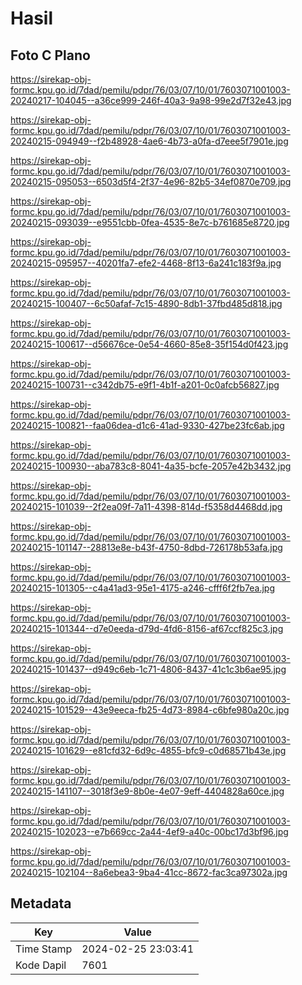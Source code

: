 # Hasil

## Foto C Plano

https://sirekap-obj-formc.kpu.go.id/7dad/pemilu/pdpr/76/03/07/10/01/7603071001003-20240217-104045--a36ce999-246f-40a3-9a98-99e2d7f32e43.jpg

https://sirekap-obj-formc.kpu.go.id/7dad/pemilu/pdpr/76/03/07/10/01/7603071001003-20240215-094949--f2b48928-4ae6-4b73-a0fa-d7eee5f7901e.jpg

https://sirekap-obj-formc.kpu.go.id/7dad/pemilu/pdpr/76/03/07/10/01/7603071001003-20240215-095053--6503d5f4-2f37-4e96-82b5-34ef0870e709.jpg

https://sirekap-obj-formc.kpu.go.id/7dad/pemilu/pdpr/76/03/07/10/01/7603071001003-20240215-093039--e9551cbb-0fea-4535-8e7c-b761685e8720.jpg

https://sirekap-obj-formc.kpu.go.id/7dad/pemilu/pdpr/76/03/07/10/01/7603071001003-20240215-095957--40201fa7-efe2-4468-8f13-6a241c183f9a.jpg

https://sirekap-obj-formc.kpu.go.id/7dad/pemilu/pdpr/76/03/07/10/01/7603071001003-20240215-100407--6c50afaf-7c15-4890-8db1-37fbd485d818.jpg

https://sirekap-obj-formc.kpu.go.id/7dad/pemilu/pdpr/76/03/07/10/01/7603071001003-20240215-100617--d56676ce-0e54-4660-85e8-35f154d0f423.jpg

https://sirekap-obj-formc.kpu.go.id/7dad/pemilu/pdpr/76/03/07/10/01/7603071001003-20240215-100731--c342db75-e9f1-4b1f-a201-0c0afcb56827.jpg

https://sirekap-obj-formc.kpu.go.id/7dad/pemilu/pdpr/76/03/07/10/01/7603071001003-20240215-100821--faa06dea-d1c6-41ad-9330-427be23fc6ab.jpg

https://sirekap-obj-formc.kpu.go.id/7dad/pemilu/pdpr/76/03/07/10/01/7603071001003-20240215-100930--aba783c8-8041-4a35-bcfe-2057e42b3432.jpg

https://sirekap-obj-formc.kpu.go.id/7dad/pemilu/pdpr/76/03/07/10/01/7603071001003-20240215-101039--2f2ea09f-7a11-4398-814d-f5358d4468dd.jpg

https://sirekap-obj-formc.kpu.go.id/7dad/pemilu/pdpr/76/03/07/10/01/7603071001003-20240215-101147--28813e8e-b43f-4750-8dbd-726178b53afa.jpg

https://sirekap-obj-formc.kpu.go.id/7dad/pemilu/pdpr/76/03/07/10/01/7603071001003-20240215-101305--c4a41ad3-95e1-4175-a246-cfff6f2fb7ea.jpg

https://sirekap-obj-formc.kpu.go.id/7dad/pemilu/pdpr/76/03/07/10/01/7603071001003-20240215-101344--d7e0eeda-d79d-4fd6-8156-af67ccf825c3.jpg

https://sirekap-obj-formc.kpu.go.id/7dad/pemilu/pdpr/76/03/07/10/01/7603071001003-20240215-101437--d949c6eb-1c71-4806-8437-41c1c3b6ae95.jpg

https://sirekap-obj-formc.kpu.go.id/7dad/pemilu/pdpr/76/03/07/10/01/7603071001003-20240215-101529--43e9eeca-fb25-4d73-8984-c6bfe980a20c.jpg

https://sirekap-obj-formc.kpu.go.id/7dad/pemilu/pdpr/76/03/07/10/01/7603071001003-20240215-101629--e81cfd32-6d9c-4855-bfc9-c0d68571b43e.jpg

https://sirekap-obj-formc.kpu.go.id/7dad/pemilu/pdpr/76/03/07/10/01/7603071001003-20240215-141107--3018f3e9-8b0e-4e07-9eff-4404828a60ce.jpg

https://sirekap-obj-formc.kpu.go.id/7dad/pemilu/pdpr/76/03/07/10/01/7603071001003-20240215-102023--e7b669cc-2a44-4ef9-a40c-00bc17d3bf96.jpg

https://sirekap-obj-formc.kpu.go.id/7dad/pemilu/pdpr/76/03/07/10/01/7603071001003-20240215-102104--8a6ebea3-9ba4-41cc-8672-fac3ca97302a.jpg


## Metadata

| Key        | Value               |
| ---------- | ------------------- |
| Time Stamp | 2024-02-25 23:03:41 |
| Kode Dapil | 7601                |



